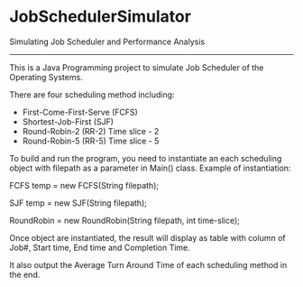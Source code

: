 # JobSchedulerSimulator
Simulating Job Scheduler and Performance Analysis
_____________________________________________________

This is a Java Programming project to simulate Job Scheduler of the Operating Systems.

There are four scheduling method including: 
- First-Come-First-Serve (FCFS)
- Shortest-Job-First (SJF)
- Round-Robin-2 (RR-2) Time slice - 2
- Round-Robin-5 (RR-5) Time slice - 5

To build and run the program, you need to instantiate an each scheduling object with filepath as a parameter in Main() class.
Example of instantiation:

FCFS temp = new FCFS(String filepath);

SJF temp = new SJF(String filepath);

RoundRobin = new RoundRobin(String filepath, int time-slice);

Once object are instantiated, the result will display as table with column of Job#, Start time, End time and Completion Time.

It also output the Average Turn Around Time of each scheduling method in the end.

